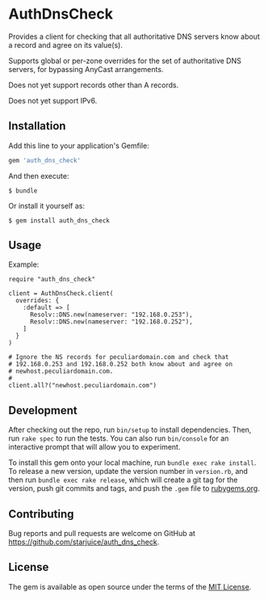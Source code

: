 # AuthDnsCheck

Provides a client for checking that all authoritative DNS servers know
about a record and agree on its value(s).

Supports global or per-zone overrides for the set of authoritative DNS
servers, for bypassing AnyCast arrangements.

Does not yet support records other than A records.

Does not yet support IPv6.

## Installation

Add this line to your application's Gemfile:

```ruby
gem 'auth_dns_check'
```

And then execute:

    $ bundle

Or install it yourself as:

    $ gem install auth_dns_check

## Usage

Example:

```
require "auth_dns_check"

client = AuthDnsCheck.client(
  overrides: {
    :default => [
      Resolv::DNS.new(nameserver: "192.168.0.253"),
      Resolv::DNS.new(nameserver: "192.168.0.252"),
    ]
  }
)

# Ignore the NS records for peculiardomain.com and check that
# 192.168.0.253 and 192.168.0.252 both know about and agree on
# newhost.peculiardomain.com.
#
client.all?("newhost.peculiardomain.com")
```

## Development

After checking out the repo, run `bin/setup` to install dependencies. Then, run `rake spec` to run the tests. You can also run `bin/console` for an interactive prompt that will allow you to experiment.

To install this gem onto your local machine, run `bundle exec rake install`. To release a new version, update the version number in `version.rb`, and then run `bundle exec rake release`, which will create a git tag for the version, push git commits and tags, and push the `.gem` file to [rubygems.org](https://rubygems.org).

## Contributing

Bug reports and pull requests are welcome on GitHub at https://github.com/starjuice/auth_dns_check.

## License

The gem is available as open source under the terms of the [MIT License](https://opensource.org/licenses/MIT).
